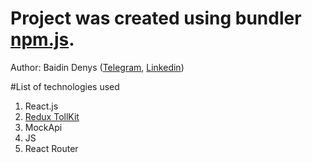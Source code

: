 # Project was created using bundler [npm.js](https://npmjs.com). 

Author: Baidin Denys ([Telegram](https://t.me/Trancendance), [Linkedin](https://www.linkedin.com/in/baydindenys))

#List of technologies used

1. React.js
2. [Redux TollKit](https://redux-toolkit.js.org)
3. MockApi
4. JS
5. React Router

